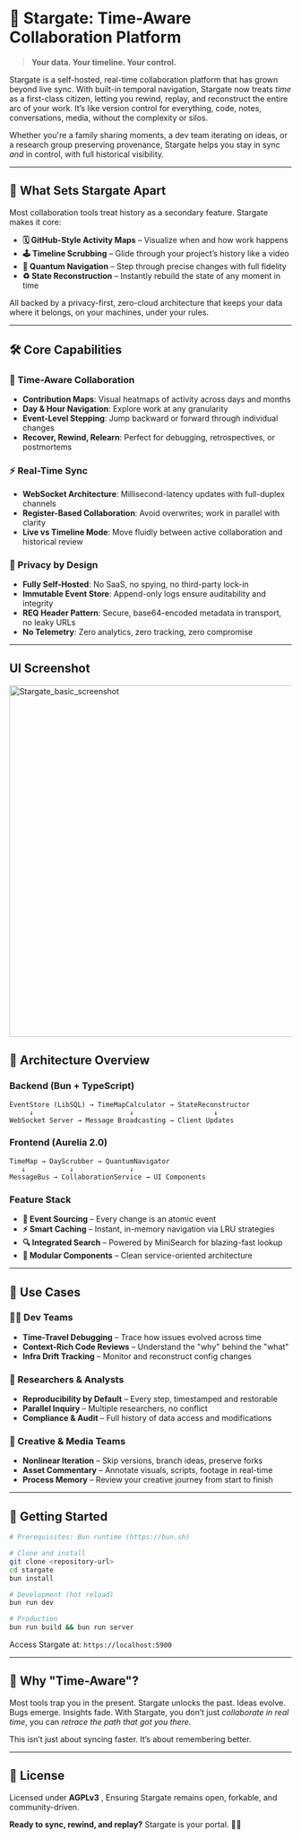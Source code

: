 
# 🚀 Stargate: Time-Aware Collaboration Platform

> **Your data. Your timeline. Your control.**

Stargate is a self-hosted, real-time collaboration platform that has grown beyond live sync. With built-in temporal navigation, Stargate now treats *time* as a first-class citizen, letting you rewind, replay, and reconstruct the entire arc of your work. It’s like version control for everything, code, notes, conversations, media, without the complexity or silos.

Whether you're a family sharing moments, a dev team iterating on ideas, or a research group preserving provenance, Stargate helps you stay in sync *and* in control, with full historical visibility.

---

## 🌟 What Sets Stargate Apart

Most collaboration tools treat history as a secondary feature. Stargate makes it core:

- **🗓️ GitHub-Style Activity Maps** – Visualize when and how work happens
- **🕹️ Timeline Scrubbing** – Glide through your project’s history like a video
- **🧭 Quantum Navigation** – Step through precise changes with full fidelity
- **♻️ State Reconstruction** – Instantly rebuild the state of any moment in time

All backed by a privacy-first, zero-cloud architecture that keeps your data where it belongs, on your machines, under your rules.

---

## 🛠️ Core Capabilities

### 🧠 Time-Aware Collaboration
- **Contribution Maps**: Visual heatmaps of activity across days and months
- **Day & Hour Navigation**: Explore work at any granularity
- **Event-Level Stepping**: Jump backward or forward through individual changes
- **Recover, Rewind, Relearn**: Perfect for debugging, retrospectives, or postmortems

### ⚡ Real-Time Sync
- **WebSocket Architecture**: Millisecond-latency updates with full-duplex channels
- **Register-Based Collaboration**: Avoid overwrites; work in parallel with clarity
- **Live vs Timeline Mode**: Move fluidly between active collaboration and historical review

### 🔐 Privacy by Design
- **Fully Self-Hosted**: No SaaS, no spying, no third-party lock-in
- **Immutable Event Store**: Append-only logs ensure auditability and integrity
- **REQ Header Pattern**: Secure, base64-encoded metadata in transport, no leaky URLs
- **No Telemetry**: Zero analytics, zero tracking, zero compromise

---

## UI Screenshot

<img width="800" height="627" alt="Stargate_basic_screenshot" src="https://github.com/user-attachments/assets/1e284796-fe6d-4716-bb14-a6c2e1d01058" />









## 🧱 Architecture Overview

### Backend (Bun + TypeScript)
```
EventStore (LibSQL) → TimeMapCalculator → StateReconstructor
     ↓                        ↓                    ↓
WebSocket Server → Message Broadcasting → Client Updates
```

### Frontend (Aurelia 2.0)
```
TimeMap → DayScrubber → QuantumNavigator
   ↓           ↓              ↓
MessageBus → CollaborationService → UI Components
```

### Feature Stack
- **🔁 Event Sourcing** – Every change is an atomic event
- **⚡ Smart Caching** – Instant, in-memory navigation via LRU strategies
- **🔍 Integrated Search** – Powered by MiniSearch for blazing-fast lookup
- **🧩 Modular Components** – Clean service-oriented architecture

---

## 🎯 Use Cases

### 👨‍💻 Dev Teams
- **Time-Travel Debugging** – Trace how issues evolved across time
- **Context-Rich Code Reviews** – Understand the "why" behind the "what"
- **Infra Drift Tracking** – Monitor and reconstruct config changes

### 🔬 Researchers & Analysts
- **Reproducibility by Default** – Every step, timestamped and restorable
- **Parallel Inquiry** – Multiple researchers, no conflict
- **Compliance & Audit** – Full history of data access and modifications

### 🎨 Creative & Media Teams
- **Nonlinear Iteration** – Skip versions, branch ideas, preserve forks
- **Asset Commentary** – Annotate visuals, scripts, footage in real-time
- **Process Memory** – Review your creative journey from start to finish

---

## 🚀 Getting Started

```bash
# Prerequisites: Bun runtime (https://bun.sh)

# Clone and install
git clone <repository-url>
cd stargate
bun install

# Development (hot reload)
bun run dev

# Production
bun run build && bun run server
```

Access Stargate at: `https://localhost:5900`

---

## 🤔 Why "Time-Aware"?

Most tools trap you in the present. Stargate unlocks the past.
Ideas evolve. Bugs emerge. Insights fade. With Stargate, you don’t just *collaborate in real time*, you can *retrace the path that got you there.*

This isn’t just about syncing faster. It’s about remembering better.

---

## 📄 License

Licensed under **AGPLv3** ,  Ensuring Stargate remains open, forkable, and community-driven.

**Ready to sync, rewind, and replay?** Stargate is your portal. 🚪✨
